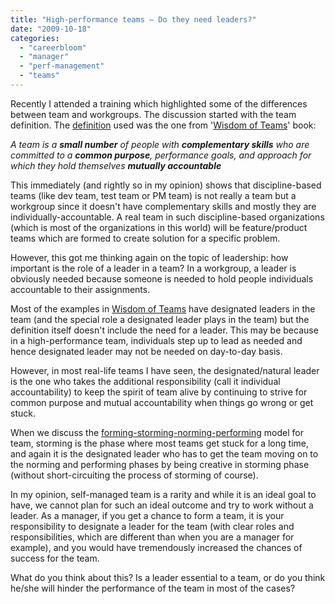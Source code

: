 ```yaml
---
title: "High-performance teams – Do they need leaders?"
date: "2009-10-18"
categories: 
  - "careerbloom"
  - "manager"
  - "perf-management"
  - "teams"
---
```


Recently I attended a training which highlighted some of the differences between team and workgroups. The discussion started with the team definition. The [definition](http://www.charleswarner.us/WisdomOfTeams.ppt) used was the one from '[Wisdom of Teams](http://www.amazon.com/Wisdom-Teams-Creating-High-Performance-Organization/dp/0887306764)' book:

_A team is a **small number** of people with **complementary skills** who are committed to a **common purpose**, performance goals, and approach for which they hold themselves **mutually accountable**_

This immediately (and rightly so in my opinion) shows that discipline-based teams (like dev team, test team or PM team) is not really a team but a workgroup since it doesn't have complementary skills and mostly they are individually-accountable. A real team in such discipline-based organizations (which is most of the organizations in this world) will be feature/product teams which are formed to create solution for a specific problem.

However, this got me thinking again on the topic of leadership: how important is the role of a leader in a team? In a workgroup, a leader is obviously needed because someone is needed to hold people individuals accountable to their assignments.

Most of the examples in [Wisdom of Teams](http://www.amazon.com/Wisdom-Teams-Creating-High-Performance-Organization/dp/0887306764) have designated leaders in the team (and the special role a designated leader plays in the team) but the definition itself doesn't include the need for a leader. This may be because in a high-performance team, individuals step up to lead as needed and hence designated leader may not be needed on day-to-day basis.

However, in most real-life teams I have seen, the designated/natural leader is the one who takes the additional responsibility (call it individual accountability) to keep the spirit of team alive by continuing to strive for common purpose and mutual accountability when things go wrong or get stuck.

When we discuss the [forming-storming-norming-performing](http://en.wikipedia.org/wiki/Forming,_storming,_norming_and_performing) model for team, storming is the phase where most teams get stuck for a long time, and again it is the designated leader who has to get the team moving on to the norming and performing phases by being creative in storming phase (without short-circuiting the process of storming of course).

In my opinion, self-managed team is a rarity and while it is an ideal goal to have, we cannot plan for such an ideal outcome and try to work without a leader. As a manager, if you get a chance to form a team, it is your responsibility to designate a leader for the team (with clear roles and responsibilities, which are different than when you are a manager for example), and you would have tremendously increased the chances of success for the team.

What do you think about this? Is a leader essential to a team, or do you think he/she will hinder the performance of the team in most of the cases?
